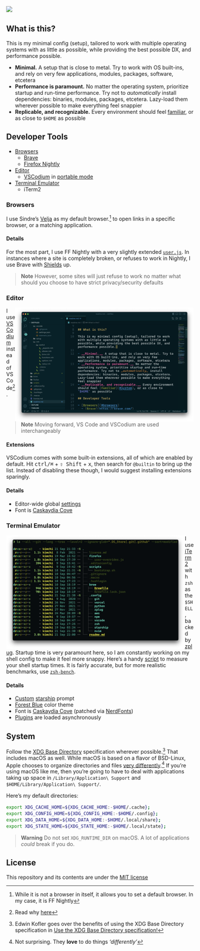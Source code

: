 <a href="https://github.com/yeskunall/dotfiles">
<picture>
  <img src=".github/assets/banner.svg" />
</picture>
</a>

## What is this?

This is my minimal config (setup), tailored to work with multiple operating systems with as little as possible, while providing the best possible DX, and performance possible.

- __Minimal.__ A setup that is close to metal. Try to work with OS built-ins, and rely on very few applications, modules, packages, software, etcetera
- __Performance is paramount.__ No matter the operating system, prioritize startup and run-time performance. Try not to _automatically_ install dependencies: binaries, modules, packages, etcetera. Lazy-load them wherever possible to make everything feel snappier
- __Replicable, and recognizable.__ Every environment should feel [familiar](#system), or as close to `$HOME` as possible

## Developer Tools

- [Browsers](#browsers)
  - [Brave](https://brave.com/)
  - [Firefox Nightly](https://wiki.mozilla.org/Nightly)
- [Editor](#editor)
  - [VSCodium](https://vscodium.com/) in [portable mode](https://code.visualstudio.com/docs/editor/portable)
- [Terminal Emulator](#terminal-emulator)
  - iTerm2

### Browsers

I use Sindre’s [Velja](https://sindresorhus.com/velja) as my default browser.[^1] to open links in a specific browser, or a matching application.

#### Details

For the most part, I use FF Nightly with a very slightly extended [`user.js`](./firefox/user-overrides.js). In instances where a site is completely broken, or refuses to work in Nightly, I use Brave with [Shields](https://brave.com/shields/) up.

> **Note**
> However, some sites will just refuse to work no matter what should you choose to have strict privacy/security defaults

### Editor

<a href="https://vscodium.com/">
  <picture>
    <img src=".github/assets/editor.png" width="480" align="right" alt="editor" />
  </picture>
</a>

I use [VSCodium](https://vscodium.com/) instead of VS Code[^2].

> **Note**
> Moving forward, VS Code and VSCodium are used interchangeably

#### Extensions

VSCodium comes with some built-in extensions, all of which are enabled by default. Hit <kbd>ctrl/⌘</kbd> + <kbd>⇧ Shift</kbd> + <kbd>x</kbd>, then search for `@builtin` to bring up the list. Instead of disabling these though, I would suggest installing extensions sparingly.


#### Details

- Editor-wide global [settings](.config/vscode/settings.json)
- Font is [Caskaydia Cove](https://github.com/Homebrew/homebrew-cask-fonts/blob/master/Casks/font-caskaydia-cove-nerd-font.rb)


### Terminal Emulator

<a href="https://iterm2.com/">
  <picture>
    <img src=".github/assets/term.png" width="480" align="left" alt="term" />
  </picture>
</a>

I use [iTerm2](https://www.iterm2.com/) with `zsh` as the `$SHELL`, backed by [zplug](https://github.com/zplug/zplug). Startup time is very paramount here, so I am constantly working on my shell config to make it feel more snappy. Here’s a handy [script](.config/zsh/conf.d/functions.zsh#L66) to measure your shell startup times. It is fairly accurate, but for more realistic benchmarks, use [`zsh-bench`](https://github.com/romkatv/zsh-bench).



#### Details

- [Custom](.config/starship/config.toml) [starship](https://starship.rs) prompt
- [Forest Blue](https://github.com/olkinn/forest-blue-iTerm) color theme
- Font is [Caskaydia Cove](https://github.com/Homebrew/homebrew-cask-fonts/blob/master/Casks/font-caskaydia-cove-nerd-font.rb) (patched via [NerdFonts](https://www.nerdfonts.com/font-downloads))
- [Plugins](.config/zplug/load.zsh) are loaded asynchronously

## System

Follow the [XDG Base Directory](https://specifications.freedesktop.org/basedir-spec/basedir-spec-latest.html) specification wherever possible.[^3] That includes macOS as well. While macOS is based on a flavor of BSD-Linux, Apple chooses to organize directories and files [very differently](https://developer.apple.com/library/archive/documentation/FileManagement/Conceptual/FileSystemProgrammingGuide/Introduction/Introduction.html#//apple_ref/doc/uid/TP40010672).[^4] If you’re using macOS like me, then you’re going to have to deal with applications taking up space in `/Library/Application\ Support` and `$HOME/Library/Application\ Support/`.

Here’s my default directories:

```sh
export XDG_CACHE_HOME=${XDG_CACHE_HOME:-$HOME/.cache};
export XDG_CONFIG_HOME=${XDG_CONFIG_HOME:-$HOME/.config};
export XDG_DATA_HOME=${XDG_DATA_HOME:-$HOME/.local/share};
export XDG_STATE_HOME=${XDG_STATE_HOME:-$HOME/.local/state};
```

> **Warning**
> Do not set `XDG_RUNTIME_DIR` on macOS. A lot of applications _could_ break if you do.

## License

This repository and its contents are under the [MIT license](license.md)

[^1]: While it is not a browser in itself, it allows you to set a default browser. In my case, it is FF Nightly
[^2]: Read why [here](https://vscodium.com/#why)
[^3]: Edwin Kofler goes over the benefits of using the XDG Base Directory specification in [Use the XDG Base Directory specification!](https://xdgbasedirectoryspecification.com/)
[^4]: Not surprising. They __love__ to do things _‘differently’_
